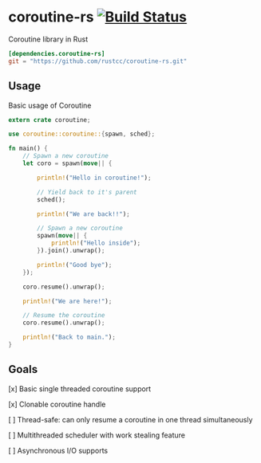# coroutine-rs [![Build Status](https://travis-ci.org/rustcc/coroutine-rs.svg?branch=master)](https://travis-ci.org/rustcc/coroutine-rs)

Coroutine library in Rust

```toml
[dependencies.coroutine-rs]
git = "https://github.com/rustcc/coroutine-rs.git"
```

## Usage

Basic usage of Coroutine

```rust
extern crate coroutine;

use coroutine::coroutine::{spawn, sched};

fn main() {
    // Spawn a new coroutine
    let coro = spawn(move|| {

        println!("Hello in coroutine!");

        // Yield back to it's parent
        sched();

        println!("We are back!!");

        // Spawn a new coroutine
        spawn(move|| {
            println!("Hello inside");
        }).join().unwrap();

        println!("Good bye");
    });

    coro.resume().unwrap();

    println!("We are here!");

    // Resume the coroutine
    coro.resume().unwrap();

    println!("Back to main.");
}
```

## Goals

[x] Basic single threaded coroutine support

[x] Clonable coroutine handle

[ ] Thread-safe: can only resume a coroutine in one thread simultaneously

[ ] Multithreaded scheduler with work stealing feature

[ ] Asynchronous I/O supports
